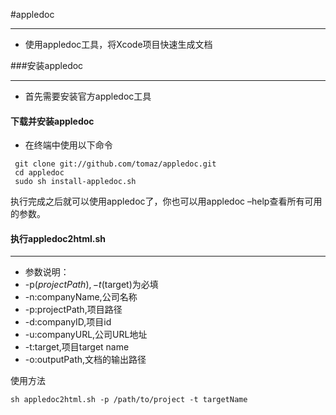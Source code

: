 #appledoc
***
* 使用appledoc工具，将Xcode项目快速生成文档


###安装appledoc
***
* 首先需要安装官方appledoc工具

#### 下载并安装appledoc
* 在终端中使用以下命令

```
 git clone git://github.com/tomaz/appledoc.git
 cd appledoc
 sudo sh install-appledoc.sh
```

执行完成之后就可以使用appledoc了，你也可以用appledoc –help查看所有可用的参数。

#### 执行appledoc2html.sh
***

* 参数说明：
* -p($projectPath),-t($target)为必填
* -n:companyName,公司名称
* -p:projectPath,项目路径
* -d:companyID,项目id
* -u:companyURL,公司URL地址
* -t:target,项目target name	
* -o:outputPath,文档的输出路径

使用方法

```
sh appledoc2html.sh -p /path/to/project -t targetName
```



